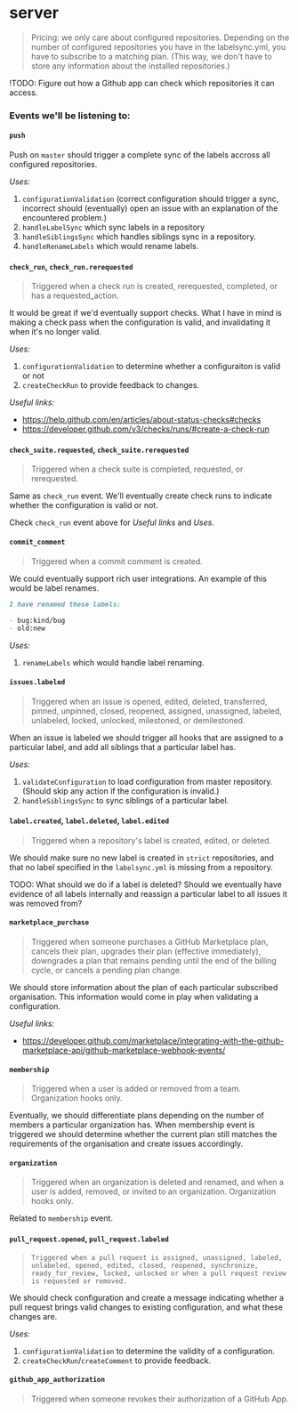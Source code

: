 # server

> Pricing: we only care about configured repositories. Depending on the number of configured repositories you have in the labelsync.yml, you have to subscribe to a matching plan. (This way, we don't have to store any information about the installed repositories.)

!TODO: Figure out how a Github app can check which repositories it can access.

### Events we'll be listening to:

#### `push`

>

Push on `master` should trigger a complete sync of the labels accross all configured repositories.

_*Uses:*_

1. `configurationValidation` (correct configuration should trigger a sync, incorrect should (eventually) open an issue with an explanation of the encountered problem.)
2. `handleLabelSync` which sync labels in a repository
3. `handleSiblingsSync` which handles siblings sync in a repository.
4. `handleRenameLabels` which would rename labels.

#### `check_run`, `check_run.rerequested`

> Triggered when a check run is created, rerequested, completed, or has a requested_action.

It would be great if we'd eventually support checks. What I have in mind is making a check pass when the configuration is valid, and invalidating it when it's no longer valid.

_*Uses:*_

1. `configurationValidation` to determine whether a configuraiton is valid or not
2. `createCheckRun` to provide feedback to changes.

_*Useful links:*_

- https://help.github.com/en/articles/about-status-checks#checks
- https://developer.github.com/v3/checks/runs/#create-a-check-run

#### `check_suite.requested`, `check_suite.rerequested`

> Triggered when a check suite is completed, requested, or rerequested.

Same as `check_run` event. We'll eventually create check runs to indicate whether the configuration is valid or not.

Check `check_run` event above for _*Useful links*_ and _*Uses*_.

#### `commit_comment`

> Triggered when a commit comment is created.

We could eventually support rich user integrations. An example of this would be label renames.

```md
I have renamed these labels:

- bug:kind/bug
- old:new
```

_*Uses:*_

1. `renameLabels` which would handle label renaming.

#### `issues.labeled`

> Triggered when an issue is opened, edited, deleted, transferred, pinned, unpinned, closed, reopened, assigned, unassigned, labeled, unlabeled, locked, unlocked, milestoned, or demilestoned.

When an issue is labeled we should trigger all hooks that are assigned to a particular label,
and add all siblings that a particular label has.

_*Uses:*_

1. `validateConfiguration` to load configuration from master repository. (Should skip any action if the configuration is invalid.)
2. `handleSiblingsSync` to sync siblings of a particular label.

#### `label.created`, `label.deleted`, `label.edited`

> Triggered when a repository's label is created, edited, or deleted.

We should make sure no new label is created in `strict` repositories, and that no label
specified in the `labelsync.yml` is missing from a repository.

TODO: What should we do if a label is deleted? Should we eventually have evidence of
all labels internally and reassign a particular label to all issues it was removed from?

#### `marketplace_purchase`

> Triggered when someone purchases a GitHub Marketplace plan, cancels their plan, upgrades their plan (effective immediately), downgrades a plan that remains pending until the end of the billing cycle, or cancels a pending plan change.

We should store information about the plan of each particular subscribed organisation.
This information would come in play when validating a configuration.

_*Useful links:*_

- https://developer.github.com/marketplace/integrating-with-the-github-marketplace-api/github-marketplace-webhook-events/

#### `membership`

> Triggered when a user is added or removed from a team. Organization hooks only.

Eventually, we should differentiate plans depending on the number of members a particular organization has. When membership event is triggered we should determine whether the current plan still matches
the requirements of the organisation and create issues accordingly.

#### `organization`

> Triggered when an organization is deleted and renamed, and when a user is added, removed, or invited to an organization. Organization hooks only.

Related to `membership` event.

#### `pull_request.opened`, `pull_request.labeled`

>     Triggered when a pull request is assigned, unassigned, labeled, unlabeled, opened, edited, closed, reopened, synchronize, ready_for_review, locked, unlocked or when a pull request review is requested or removed.

We should check configuration and create a message indicating whether a pull request brings valid changes to existing configuration, and what these changes are.

_*Uses:*_

1. `configurationValidation` to determine the validity of a configuration.
2. `createCheckRun`/`createComment` to provide feedback.

#### `github_app_authorization`

> Triggered when someone revokes their authorization of a GitHub App.

>
